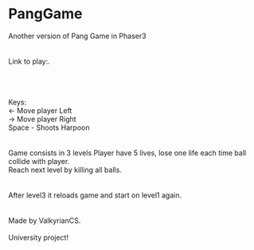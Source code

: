 # PangGame<br>
Another version of Pang Game in Phaser3<br>
<br>
<br>
Link to play:.<br>

<br>
<br>
<br>
Keys:<br>
<- Move player Left <br>
-> Move player Right<br>
Space - Shoots Harpoon<br>
<br>
<br>
Game consists in 3 levels
Player have 5 lives, lose one life each time ball collide with player.<br>
Reach next level by killing all balls.
<br>
<br>
<br>
After level3 it reloads game and start on level1 again.
<br>
<br>
<br>
Made by ValkyrianCS.
<br>
<br>
University project!
<br>
<br>
